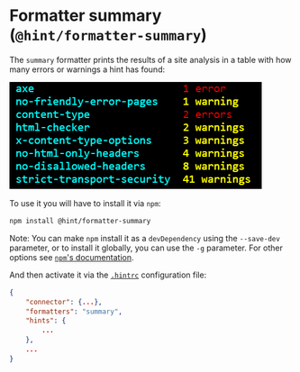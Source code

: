 # Formatter summary (`@hint/formatter-summary`)

The `summary` formatter prints the results of a site analysis in a table with
how many errors or warnings a hint has found:

![Example output for the summary formatter](images/summary-output.png)

To use it you will have to install it via `npm`:

```bash
npm install @hint/formatter-summary
```

Note: You can make `npm` install it as a `devDependency` using the `--save-dev`
parameter, or to install it globally, you can use the `-g` parameter. For
other options see
[`npm`'s documentation](https://docs.npmjs.com/cli/install).

And then activate it via the [`.hintrc`][hintrc]
configuration file:

```json
{
    "connector": {...},
    "formatters": "summary",
    "hints": {
        ...
    },
    ...
}
```

<!-- Link labels: -->

[hintrc]: https://webhint.io/docs/user-guide/further-configuration/hintrc-formats/
